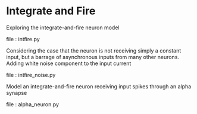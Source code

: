 # Integrate and Fire

Exploring the integrate-and-fire neuron model

file : intfire.py

Considering the case that the neuron is not receiving simply a constant input, but a barrage of asynchronous inputs from many other neurons.
Adding white noise component to the input current

file : intfire_noise.py

Model an integrate-and-fire neuron receiving input spikes through an alpha synapse

file : alpha_neuron.py
